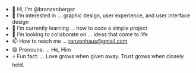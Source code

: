 - 👋 Hi, I’m @branzenberger
- 👀 I’m interested in ... graphic design, user experience, and user interface design
- 🌱 I’m currently learning ... how to code a simple project
- 💞️ I’m looking to collaborate on ... ideas that come to life
- 📫 How to reach me ... ranzenhaus@gmail.com
- 😄 Pronouns: ... He, Him
- ⚡ Fun fact: ... Love grows when given away. Trust grows when closely held. 

<!---
branzenberger/branzenberger is a ✨ special ✨ repository because its `README.md` (this file) appears on your GitHub profile.
You can click the Preview link to take a look at your changes.
--->
